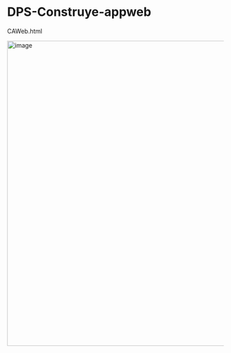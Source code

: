 # DPS-Construye-appweb
CAWeb.html <br>

<img width="1365" height="708" alt="image" src="https://github.com/user-attachments/assets/76002ee2-0e17-423b-84a1-5e28a8a4781a" />

